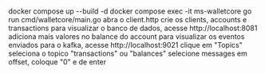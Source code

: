 #

docker compose up --build -d
docker compose exec -it ms-walletcore go run cmd/walletcore/main.go
abra o client.http
    crie os clients, accounts e transactions
para visualizar o banco de dados, acesse http://localhost:8081
    adiciona mais valores no balance do account
para visualizar os eventos enviados para o kafka, acesse http://localhost:9021
    clique em "Topics"
    seleciona o topico "transactions" ou "balances"
    selecione messages
    em offset, coloque "0" e de enter